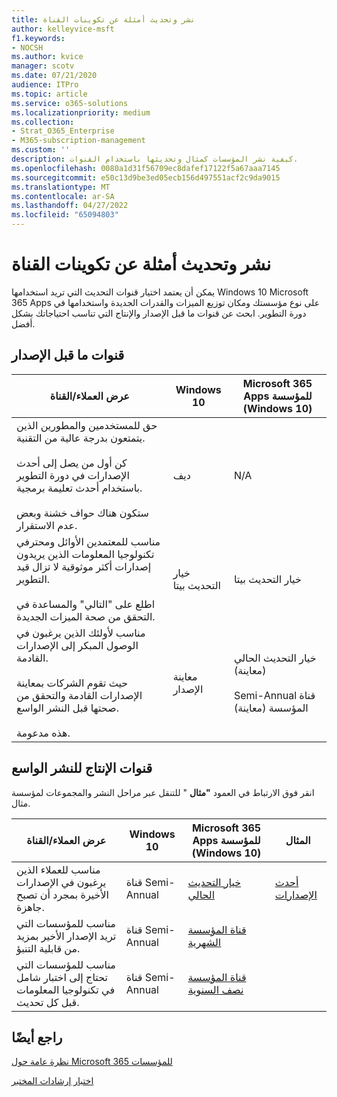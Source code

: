 ```yaml
---
title: نشر وتحديث أمثلة عن تكوينات القناة
author: kelleyvice-msft
f1.keywords:
- NOCSH
ms.author: kvice
manager: scotv
ms.date: 07/21/2020
audience: ITPro
ms.topic: article
ms.service: o365-solutions
ms.localizationpriority: medium
ms.collection:
- Strat_O365_Enterprise
- M365-subscription-management
ms.custom: ''
description: كيفية نشر المؤسسات كمثال وتحديثها باستخدام القنوات.
ms.openlocfilehash: 0080a1d31f56709ec8dafef17122f5a67aaa7145
ms.sourcegitcommit: e50c13d9be3ed05ecb156d497551acf2c9da9015
ms.translationtype: MT
ms.contentlocale: ar-SA
ms.lasthandoff: 04/27/2022
ms.locfileid: "65094803"
---
```

# <a name="deployment-and-update-channel-example-configurations"></a>نشر وتحديث أمثلة عن تكوينات القناة

يمكن أن يعتمد اختيار قنوات التحديث التي تريد استخدامها Windows 10 Microsoft 365 Apps على نوع مؤسستك ومكان توزيع الميزات والقدرات الجديدة واستخدامها في دورة التطوير. ابحث عن قنوات ما قبل الإصدار والإنتاج التي تناسب احتياجاتك بشكل أفضل.

## <a name="pre-release-channels"></a>قنوات ما قبل الإصدار

|عرض العملاء/القناة|Windows 10|Microsoft 365 Apps للمؤسسة (Windows 10)|
|---|---|---|
|حق للمستخدمين والمطورين الذين يتمتعون بدرجة عالية من التقنية. <br/><br/> كن أول من يصل إلى أحدث الإصدارات في دورة التطوير باستخدام أحدث تعليمة برمجية. <br/><br/> ستكون هناك حواف خشنة وبعض عدم الاستقرار.|ديف|N/A|
|مناسب للمعتمدين الأوائل ومحترفي تكنولوجيا المعلومات الذين يريدون إصدارات أكثر موثوقية لا تزال قيد التطوير. <br/><br/> اطلع على "التالي" والمساعدة في التحقق من صحة الميزات الجديدة.|خيار التحديث بيتا|خيار التحديث بيتا|
|مناسب لأولئك الذين يرغبون في الوصول المبكر إلى الإصدارات القادمة. <br/><br/> حيث تقوم الشركات بمعاينة الإصدارات القادمة والتحقق من صحتها قبل النشر الواسع. <br/><br/> هذه مدعومة.|معاينة الإصدار|خيار التحديث الحالي (معاينة) <br/><br/> Semi-Annual قناة المؤسسة (معاينة)|

## <a name="production-channels-for-broad-deployment"></a>قنوات الإنتاج للنشر الواسع

انقر فوق الارتباط في العمود **"مثال** " للتنقل عبر مراحل النشر والمجموعات لمؤسسة مثال.

|عرض العملاء/القناة|Windows 10|Microsoft 365 Apps للمؤسسة (Windows 10)|المثال|
|---|---|---|---|
|مناسب للعملاء الذين يرغبون في الإصدارات الأخيرة بمجرد أن تصبح جاهزة.|قناة Semi-Annual|[خيار التحديث الحالي](/deployoffice/overview-update-channels#current-channel-overview)|[أحدث الإصدارات](deploy-update-channels-examples-rapid-deploy.md)|
|مناسب للمؤسسات التي تريد الإصدار الأخير بمزيد من قابلية التنبؤ.|قناة Semi-Annual|[قناة المؤسسة الشهرية](/deployoffice/overview-update-channels#monthly-enterprise-channel-overview)||
|مناسب للمؤسسات التي تحتاج إلى اختبار شامل في تكنولوجيا المعلومات قبل كل تحديث.|قناة Semi-Annual|[قناة المؤسسة نصف السنوية](/deployoffice/overview-update-channels#semi-annual-enterprise-channel-overview)||

## <a name="see-also"></a>راجع أيضًا

[نظرة عامة حول Microsoft 365 للمؤسسات](microsoft-365-overview.md)

[اختبار إرشادات المختبر](m365-enterprise-test-lab-guides.md)